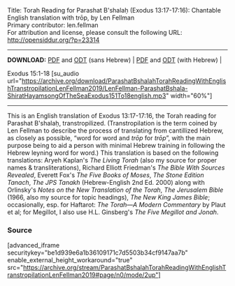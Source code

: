 <html>
<head></head>
<body>
Title: Torah Reading for Parashat B'shalaḥ (Exodus 13:17-17:16): Chantable English translation with trōp, by Len Fellman<br />
Primary contributor: len.fellman<br />
For attribution and license, please consult the following URL: <a href="http://opensiddur.org/?p=23314">http://opensiddur.org/?p=23314</a>
<p />
<hr />

<style type="text/css" media="all">.printfriendly {display: none!important;}</style>

<strong>DOWNLOAD:</strong> <a href="https://archive.org/download/ParashatBshalahTorahReadingWithEnglishTranstropilationLenFellman2019/ParashatBshalahTorahReadingexodus13v17-17v16InEnglishTranstropilationlenFellman2019-EnglishOnly.pdf">PDF</a> and <a href="https://archive.org/download/ParashatBshalahTorahReadingWithEnglishTranstropilationLenFellman2019/ParashatBshalahTorahReadingexodus13v17-17v16InEnglishTranstropilationlenFellman2019-EnglishOnly.odt">ODT</a> (sans Hebrew) | <a href="https://archive.org/download/ParashatBshalahTorahReadingWithEnglishTranstropilationLenFellman2019/Parashat%20B%27shalah%20Torah%20Reading%20%28Exodus%2013v17-17v16%29%20in%20English%20transtropilation%20%28Len%20Fellman%202019%29.pdf">PDF</a> and <a href="https://archive.org/download/ParashatBshalahTorahReadingWithEnglishTranstropilationLenFellman2019/ParashatBshalahTorahReadingexodus13v17-17v16InEnglishTranstropilationlenFellman2019.odt">ODT</a> (with Hebrew) | 

Exodus 15:1-18 [su_audio url="https://archive.org/download/ParashatBshalahTorahReadingWithEnglishTranstropilationLenFellman2019/LenFellman-ParashatBshala-ShiratHayamsongOfTheSeaExodus151To18english.mp3" width="60%"]

<hr />

This is an English translation of Exodus 13:17-17:16, the Torah reading for Parashat B'shalaḥ, transtropilized. (Transtropilation is the term coined by Len Fellman to describe the process of translating from cantillized Hebrew, as closely as possible, “word for word and <em>trōp</em> for <em>trōp</em>”, with the main purpose being to aid a person with minimal Hebrew training in following the Hebrew leyning word for word.) This translation is based on the following translations: Aryeh Kaplan's <em>The Living Torah</em> (also my source for proper names & transliterations), Richard Elliott Friedman's <em>The Bible With Sources Revealed</em>, Everett Fox's <em>The Five Books of Moses</em>, <em>The Stone Edition Tanach</em>, <em>The JPS Tanakh</em> (Hebrew-English 2nd Ed. 2000) along with Orlinsky's <em>Notes on the New Translation of the Torah</em>, <em>The Jerusalem Bible</em> (1966, also my source for topic headings), <em>The New King James Bible</em>; occasionally, esp. for Haftarot: <em>The Torah—A Modern Commentary</em> by Plaut et al; for Megillot, I also use H.L. Ginsberg's <em>The Five Megillot and Jonah</em>.

<h3>Source</h3>

[advanced_iframe securitykey="be1d939e6a1b36109171c7d5503b34cf9147aa7b" enable_external_height_workaround="true" src="https://archive.org/stream/ParashatBshalahTorahReadingWithEnglishTranstropilationLenFellman2019#page/n0/mode/2up"]
</body>
</html>